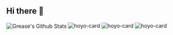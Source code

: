 ## Hi there 👋


<!--**zmj159809/zmj159809** is a ✨ _special_ ✨ repository because its `README.md` (this file) appears on your GitHub profile.

Here are some ideas to get you started:

- 🔭 I’m currently working on ...
- 🌱 I’m currently learning ...
- 👯 I’m looking to collaborate on ...
- 🤔 I’m looking for help with ...
- 💬 Ask me about ...
- 📫 How to reach me: ...
- 😄 Pronouns: ...
- ⚡ Fun fact: ...
-->


<img align="center" src="https://github-readme-stats.vercel.app/api?username=zmj159809&show_icons=true" alt="Grease's Github Stats" />

<img src="https://hoyocard.qhy04.com/hi3/0/78119035.png" alt="hoyo-card" />
<img src="https://hoyocard.qhy04.com/gs/9/263202450.png" alt="hoyo-card" />
<img src="https://hoyocard.qhy04.com/sr/2/73223322.png" alt="hoyo-card" />
<!--<img src="https://hoyocard.qhy04.com/zzz/0/73223322.png" alt="hoyo-card" />-->
